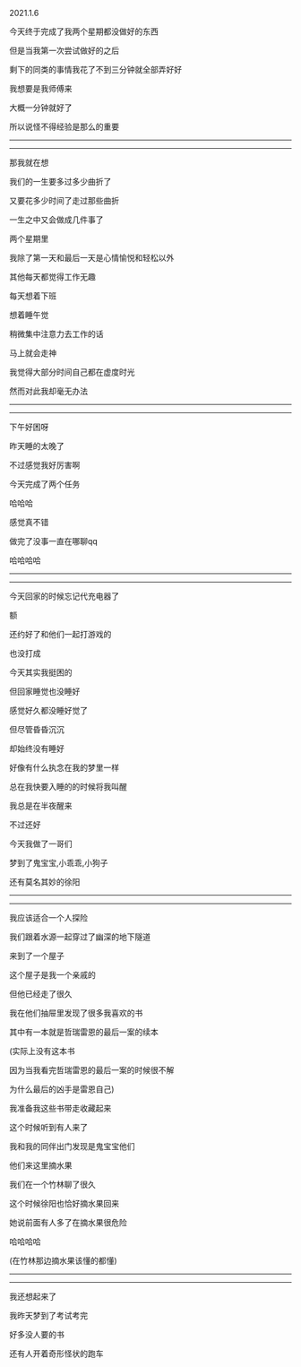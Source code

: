 2021.1.6

今天终于完成了我两个星期都没做好的东西

但是当我第一次尝试做好的之后

剩下的同类的事情我花了不到三分钟就全部弄好好

我想要是我师傅来

大概一分钟就好了

所以说怪不得经验是那么的重要

-----

-------

那我就在想

我们的一生要多过多少曲折了

又要花多少时间了走过那些曲折

一生之中又会做成几件事了

两个星期里

我除了第一天和最后一天是心情愉悦和轻松以外

其他每天都觉得工作无趣

每天想着下班

想着睡午觉

稍微集中注意力去工作的话

马上就会走神

我觉得大部分时间自己都在虚度时光

然而对此我却毫无办法

------

--------

下午好困呀

昨天睡的太晚了

不过感觉我好厉害啊

今天完成了两个任务

哈哈哈

感觉真不错

做完了没事一直在哪聊qq

哈哈哈哈

-------

--------

今天回家的时候忘记代充电器了

额	

还约好了和他们一起打游戏的

也没打成

今天其实我挺困的

但回家睡觉也没睡好

感觉好久都没睡好觉了

但尽管昏昏沉沉

却始终没有睡好

好像有什么执念在我的梦里一样

总在我快要入睡的的时候将我叫醒

我总是在半夜醒来

不过还好

今天我做了一哥们

梦到了鬼宝宝,小乖乖,小狗子

还有莫名其妙的徐阳

-------

-------

我应该适合一个人探险

我们跟着水源一起穿过了幽深的地下隧道

来到了一个屋子

这个屋子是我一个亲戚的

但他已经走了很久

我在他们抽屉里发现了很多我喜欢的书

其中有一本就是哲瑞雷恩的最后一案的续本

(实际上没有这本书

因为当我看完哲瑞雷恩的最后一案的时候很不解

为什么最后的凶手是雷恩自己)

我准备我这些书带走收藏起来

这个时候听到有人来了

我和我的同伴出门发现是鬼宝宝他们

他们来这里摘水果

我们在一个竹林聊了很久

这个时候徐阳也恰好摘水果回来

她说前面有人多了在摘水果很危险

哈哈哈哈

(在竹林那边摘水果该懂的都懂)

---------

----------

我还想起来了

我昨天梦到了考试考完

好多没人要的书

还有人开着奇形怪状的跑车





​			